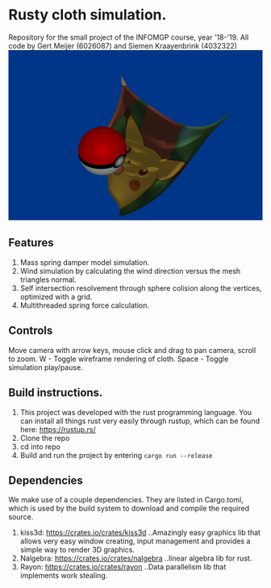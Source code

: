 # Rusty cloth simulation.
Repository for the small project of the INFOMGP course, year '18-'19. All code by Gert Meijer (6026087) and Siemen Kraayenbrink (4032322)
![screenshot died, appearently](https://github.com/Melleth/cloth_simulation/blob/master/screenshot.png "SCREENSHOT :D")
## Features
1. Mass spring damper model simulation.
2. Wind simulation by calculating the wind direction versus the mesh triangles normal.
3. Self intersection resolvement through sphere colision along the vertices, optimized with a grid.
4. Multithreaded spring force calculation.

## Controls
Move camera with arrow keys, mouse click and drag to pan camera, scroll to zoom.
W - Toggle wireframe rendering of cloth.
Space - Toggle simulation play/pause.

## Build instructions.
1. This project was developed with the rust programming language. You can install all things rust very easily through rustup,
which can be found here: https://rustup.rs/
2. Clone the repo
3. cd into repo
4. Build and run the project by entering ``cargo run --release``

## Dependencies
We make use of a couple dependencies. They are listed in Cargo.toml, which is used by the build system to download and
compile the required source.

1. kiss3d: https://crates.io/crates/kiss3d
..Amazingly easy graphics lib that allows very easy window creating, input management and provides a simple way to render 3D graphics.
2. Nalgebra: https://crates.io/crates/nalgebra
..linear algebra lib for rust.
3. Rayon: https://crates.io/crates/rayon
..Data parallelism lib that implements work stealing.
